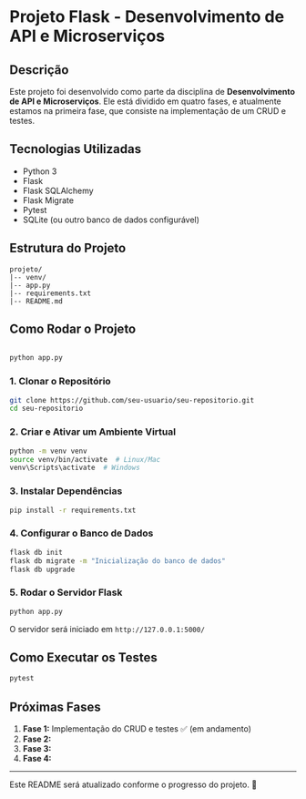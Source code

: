 # Projeto Flask - Desenvolvimento de API e Microserviços

## Descrição
Este projeto foi desenvolvido como parte da disciplina de **Desenvolvimento de API e Microserviços**. Ele está dividido em quatro fases, e atualmente estamos na primeira fase, que consiste na implementação de um CRUD e testes.

## Tecnologias Utilizadas
- Python 3
- Flask
- Flask SQLAlchemy
- Flask Migrate
- Pytest
- SQLite (ou outro banco de dados configurável)

## Estrutura do Projeto
```
projeto/
|-- venv/
|-- app.py
|-- requirements.txt
|-- README.md
```

## Como Rodar o Projeto

```sh

python app.py

```

### 1. Clonar o Repositório
```sh
git clone https://github.com/seu-usuario/seu-repositorio.git
cd seu-repositorio
```

### 2. Criar e Ativar um Ambiente Virtual
```sh
python -m venv venv
source venv/bin/activate  # Linux/Mac
venv\Scripts\activate  # Windows
```

### 3. Instalar Dependências
```sh
pip install -r requirements.txt
```

### 4. Configurar o Banco de Dados
```sh
flask db init
flask db migrate -m "Inicialização do banco de dados"
flask db upgrade
```

### 5. Rodar o Servidor Flask
```sh
python app.py
```

O servidor será iniciado em `http://127.0.0.1:5000/`

## Como Executar os Testes
```sh
pytest
```

## Próximas Fases
1. **Fase 1:** Implementação do CRUD e testes ✅ (em andamento)
2. **Fase 2:** 
3. **Fase 3:** 
4. **Fase 4:** 

---
Este README será atualizado conforme o progresso do projeto. 🚀

